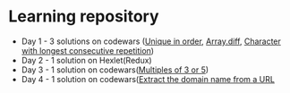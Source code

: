 # Learning repository

- Day 1 - 3 solutions on codewars ([Unique in order](https://www.codewars.com/kata/54e6533c92449cc251001667), [Array.diff](https://www.codewars.com/kata/523f5d21c841566fde000009), [Character with longest consecutive repetition](https://www.codewars.com/kata/586d6cefbcc21eed7a001155))
- Day 2 - 1 solution on Hexlet(Redux)
- Day 3 - 1 solution on codewars([Multiples of 3 or 5](https://www.codewars.com/kata/514b92a657cdc65150000006/solutions/javascript))
- Day 4 - 1 solution on codewars([Extract the domain name from a URL](https://www.codewars.com/kata/514a024011ea4fb54200004b)